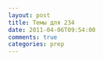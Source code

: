 ```yaml
---
layout: post
title: Темы для 234
date: 2011-04-06T09:54:00
comments: true
categories: prep
---
```


